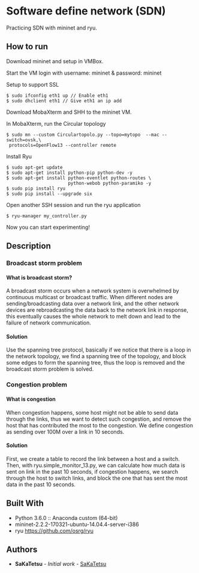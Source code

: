 # Software define network (SDN)
Practicing SDN with mininet and ryu.

## How to run

Download mininet and setup in VMBox.

Start the VM login with username: mininet & password: mininet

Setup to support SSL
```
$ sudo ifconfig eth1 up // Enable eth1
$ sudo dhclient eth1 // Give eth1 an ip add
```

Download MobaXterm and SHH to the mininet VM.

In MobaXterm, run the Circular topology
```
$ sudo mn --custom Circulartopolo.py --topo=mytopo  --mac --switch=ovsk,\
 protocols=OpenFlow13 --controller remote
```

Install Ryu
```
$ sudo apt-get update
$ sudo apt-get install python-pip python-dev -y
$ sudo apt-get install python-eventlet python-routes \
					   python-webob python-paramiko -y
$ sudo pip install ryu
$ sudo pip install --upgrade six
```

Open another SSH session and run the ryu application
```
$ ryu-manager my_controller.py
```

Now you can start experimenting!

## Description

### Broadcast storm problem

#### What is broadcast storm?

A broadcast storm occurs when a network system is overwhelmed by continuous multicast or broadcast traffic. When different nodes are sending/broadcasting data over a network link, and the other network devices are rebroadcasting the data back to the network link in response, this eventually causes the whole network to melt down and lead to the failure of network communication.

#### Solution

Use the spanning tree protocol, basically if we notice that there is a loop in the network topology, we find a spanning tree of the topology, and block some edges to form the spanning tree, thus the loop is removed and the broadcast storm problem is solved.

### Congestion problem

#### What is congestion

When congestion happens, some host might not be able to send data through the links, thus we want to detect such congestion, and remove the host that has contributed the most to the congestion. 
We define congestion as sending over 100M over a link in 10 seconds.


#### Solution

First, we create a table to record the link between a host and a switch.
Then, with ryu.simple_monitor_13.py, we can calculate how much data is sent on link in the past 10 seconds, if congestion happens, we search through the host to switch links, and block the one that has sent the most data in the past 10 seconds.

## Built With

* Python 3.6.0 :: Anaconda custom (64-bit)
* mininet-2.2.2-170321-ubuntu-14.04.4-server-i386
* ryu https://github.com/osrg/ryu

## Authors

* **SaKaTetsu** - *Initial work* - [SaKaTetsu](https://github.com/SaKaTetsu)